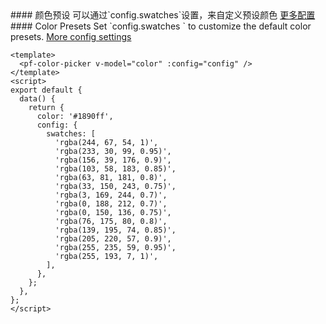 <cn>
#### 颜色预设
可以通过`config.swatches`设置，来自定义预设颜色
<a target="_block" href="https://github.com/Simonwep/pickr">更多配置</a>
</cn>

<us>
#### Color Presets
Set `config.swatches ` to customize the default color presets.
<a target="_block" href="https://github.com/Simonwep/pickr">More config settings</a>
</us>

```vue
<template>
  <pf-color-picker v-model="color" :config="config" />
</template>
<script>
export default {
  data() {
    return {
      color: '#1890ff',
      config: {
        swatches: [
          'rgba(244, 67, 54, 1)',
          'rgba(233, 30, 99, 0.95)',
          'rgba(156, 39, 176, 0.9)',
          'rgba(103, 58, 183, 0.85)',
          'rgba(63, 81, 181, 0.8)',
          'rgba(33, 150, 243, 0.75)',
          'rgba(3, 169, 244, 0.7)',
          'rgba(0, 188, 212, 0.7)',
          'rgba(0, 150, 136, 0.75)',
          'rgba(76, 175, 80, 0.8)',
          'rgba(139, 195, 74, 0.85)',
          'rgba(205, 220, 57, 0.9)',
          'rgba(255, 235, 59, 0.95)',
          'rgba(255, 193, 7, 1)',
        ],
      },
    };
  },
};
</script>
```
